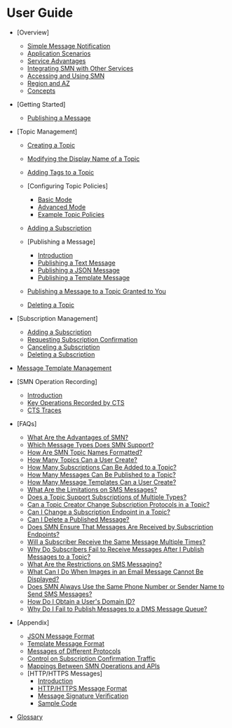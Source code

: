 # User Guide

-   [Overview]
    -   [Simple Message Notification](simple-message-notification.md)
    -   [Application Scenarios](application-scenarios.md)
    -   [Service Advantages](service-advantages.md)
    -   [Integrating SMN with Other Services](integrating-smn-with-other-services.md)
    -   [Accessing and Using SMN](accessing-and-using-smn.md)
    -   [Region and AZ](region-and-az.md)
    -   [Concepts](concepts.md)

-   [Getting Started]
    -   [Publishing a Message](publishing-a-message.md)

-   [Topic Management]
    -   [Creating a Topic](creating-a-topic.md)
    -   [Modifying the Display Name of a Topic](modifying-the-display-name-of-a-topic.md)
    -   [Adding Tags to a Topic](adding-tags-to-a-topic.md)
    -   [Configuring Topic Policies]
        -   [Basic Mode](basic-mode.md)
        -   [Advanced Mode](advanced-mode.md)
        -   [Example Topic Policies](example-topic-policies.md)

    -   [Adding a Subscription](adding-a-subscription.md)
    -   [Publishing a Message]
        -   [Introduction](introduction.md)
        -   [Publishing a Text Message](publishing-a-text-message.md)
        -   [Publishing a JSON Message](publishing-a-json-message.md)
        -   [Publishing a Template Message](publishing-a-template-message.md)

    -   [Publishing a Message to a Topic Granted to You](publishing-a-message-to-a-topic-granted-to-you.md)
    -   [Deleting a Topic](deleting-a-topic.md)

-   [Subscription Management]
    -   [Adding a Subscription](adding-a-subscription-1.md)
    -   [Requesting Subscription Confirmation](requesting-subscription-confirmation.md)
    -   [Canceling a Subscription](canceling-a-subscription.md)
    -   [Deleting a Subscription](deleting-a-subscription.md)

-   [Message Template Management](message-template-management.md)
-   [SMN Operation Recording]
    -   [Introduction](introduction-2.md)
    -   [Key Operations Recorded by CTS](key-operations-recorded-by-cts.md)
    -   [CTS Traces](cts-traces.md)

-   [FAQs]
    -   [What Are the Advantages of SMN?](what-are-the-advantages-of-smn.md)
    -   [Which Message Types Does SMN Support?](which-message-types-does-smn-support.md)
    -   [How Are SMN Topic Names Formatted?](how-are-smn-topic-names-formatted.md)
    -   [How Many Topics Can a User Create?](how-many-topics-can-a-user-create.md)
    -   [How Many Subscriptions Can Be Added to a Topic?](how-many-subscriptions-can-be-added-to-a-topic.md)
    -   [How Many Messages Can Be Published to a Topic?](how-many-messages-can-be-published-to-a-topic.md)
    -   [How Many Message Templates Can a User Create?](how-many-message-templates-can-a-user-create.md)
    -   [What Are the Limitations on SMS Messages?](what-are-the-limitations-on-sms-messages.md)
    -   [Does a Topic Support Subscriptions of Multiple Types?](does-a-topic-support-subscriptions-of-multiple-types.md)
    -   [Can a Topic Creator Change Subscription Protocols in a Topic?](can-a-topic-creator-change-subscription-protocols-in-a-topic.md)
    -   [Can I Change a Subscription Endpoint in a Topic?](can-i-change-a-subscription-endpoint-in-a-topic.md)
    -   [Can I Delete a Published Message?](can-i-delete-a-published-message.md)
    -   [Does SMN Ensure That Messages Are Received by Subscription Endpoints?](does-smn-ensure-that-messages-are-received-by-subscription-endpoints.md)
    -   [Will a Subscriber Receive the Same Message Multiple Times?](will-a-subscriber-receive-the-same-message-multiple-times.md)
    -   [Why Do Subscribers Fail to Receive Messages After I Publish Messages to a Topic?](why-do-subscribers-fail-to-receive-messages-after-i-publish-messages-to-a-topic.md)
    -   [What Are the Restrictions on SMS Messaging?](what-are-the-restrictions-on-sms-messaging.md)
    -   [What Can I Do When Images in an Email Message Cannot Be Displayed?](what-can-i-do-when-images-in-an-email-message-cannot-be-displayed.md)
    -   [Does SMN Always Use the Same Phone Number or Sender Name to Send SMS Messages?](does-smn-always-use-the-same-phone-number-or-sender-name-to-send-sms-messages.md)
    -   [How Do I Obtain a User's Domain ID?](how-do-i-obtain-a-user-s-domain-id.md)
    -   [Why Do I Fail to Publish Messages to a DMS Message Queue?](why-do-i-fail-to-publish-messages-to-a-dms-message-queue.md)

-   [Appendix]
    -   [JSON Message Format](json-message-format.md)
    -   [Template Message Format](template-message-format.md)
    -   [Messages of Different Protocols](messages-of-different-protocols.md)
    -   [Control on Subscription Confirmation Traffic](control-on-subscription-confirmation-traffic.md)
    -   [Mappings Between SMN Operations and APIs](mappings-between-smn-operations-and-apis.md)
    -   [HTTP/HTTPS Messages]
        -   [Introduction](introduction-3.md)
        -   [HTTP/HTTPS Message Format](http-https-message-format.md)
        -   [Message Signature Verification](message-signature-verification.md)
        -   [Sample Code](sample-code.md)


-   [Glossary](glossary.md)

